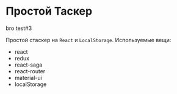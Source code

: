 # Простой Таскер
bro test#3

Простой стаскер на `React` и `LocalStorage`. 
Используемые вещи:

- react
- redux
- react-saga
- react-router
- material-ui
- localStorage